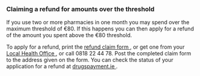 ###  Claiming a refund for amounts over the threshold

If you use two or more pharmacies in one month you may spend over the maximum
threshold of €80. If this happens you can then apply for a refund of the
amount you spent above the €80 threshold.

To apply for a refund, print the [ refund claim form
](https://www2.hse.ie/documents/109/Drugs_Payment_Scheme_refund_form.pdf) , or
get one from your [ Local Health Office
](http://www.hse.ie/eng/services/list/1/LHO/) , or call 0818 22 44 78. Post
the completed claim form to the address given on the form. You can check the
status of your application for a refund at [ drugspayment.ie
](http://www.drugspayment.ie) .
